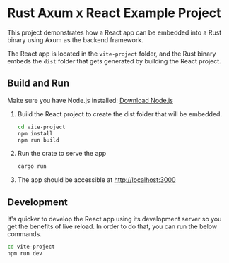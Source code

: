 # Rust Axum x React Example Project

This project demonstrates how a React app can be embedded into a Rust binary
using Axum as the backend framework.

The React app is located in the `vite-project` folder, and the Rust binary
embeds the `dist` folder that gets generated by building the React project.

## Build and Run

Make sure you have Node.js installed: [Download
Node.js](https://nodejs.org/en/download)

1. Build the React project to create the dist folder that will be embedded.

    ```bash
    cd vite-project
    npm install
    npm run build
    ```

2. Run the crate to serve the app

    ```bash
    cargo run
    ```

3. The app should be accessible at <http://localhost:3000>

## Development

It's quicker to develop the React app using its development server so you get
the benefits of live reload. In order to do that, you can run the below
commands.

```bash
cd vite-project
npm run dev
```
